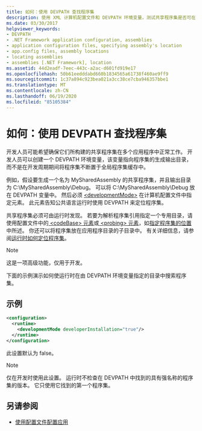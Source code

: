 ```yaml
---
title: 如何：使用 DEVPATH 查找程序集
description: 使用 XML 计算机配置文件和 DEVPATH 环境变量，测试共享程序集是否可在 .NET 中的许多应用程序中正常工作。
ms.date: 03/30/2017
helpviewer_keywords:
- DEVPATH
- .NET Framework application configuration, assemblies
- application configuration files, specifying assembly's location
- app.config files, assembly locations
- locating assemblies
- assemblies [.NET Framework], location
ms.assetid: 44d2eadf-7eec-443c-a2ac-d601fd919e17
ms.openlocfilehash: 50b61eedddabd660b1834565a61738f460ae9ff9
ms.sourcegitcommit: 1c37a894c923bea021a3cc38ce7cba946357bbe1
ms.translationtype: MT
ms.contentlocale: zh-CN
ms.lasthandoff: 06/19/2020
ms.locfileid: "85105384"
---
```

# <a name="how-to-locate-assemblies-by-using-devpath"></a>如何：使用 DEVPATH 查找程序集
开发人员可能希望确保它们所构建的共享程序集在多个应用程序中正常工作。 开发人员可以创建一个 DEVPATH 环境变量，该变量指向程序集的生成输出目录，而不是在开发周期期间将程序集不断置于全局程序集缓存中。  
  
 例如，假设要生成一个名为 MySharedAssembly 的共享程序集，并且输出目录为 C:\MySharedAssembly\Debug。 可以将 C:\MySharedAssembly\Debug 放在 DEVPATH 变量中。 然后必须 [\<developmentMode>](./file-schema/runtime/developmentmode-element.md) 在计算机配置文件中指定元素。 此元素告知公共语言运行时使用 DEVPATH 来定位程序集。  
  
 共享程序集必须可由运行时发现。  若要为解析程序集引用指定一个专用目录，请使用配置文件中的[ \<codeBase> 元素](./file-schema/runtime/codebase-element.md)或[ \<probing> 元素](./file-schema/runtime/probing-element.md)，如[指定程序集的位置](specify-assembly-location.md)中所述。  你还可以将程序集放在应用程序目录的子目录中。 有关详细信息，请参阅[运行时如何定位程序集](../deployment/how-the-runtime-locates-assemblies.md)。  
  
> [!NOTE]
> 这是一项高级功能，仅用于开发。  
  
 下面的示例演示如何使运行时在由 DEVPATH 环境变量指定的目录中搜索程序集。  
  
## <a name="example"></a>示例  
  
```xml  
<configuration>  
  <runtime>  
    <developmentMode developerInstallation="true"/>  
  </runtime>  
</configuration>  
```  
  
 此设置默认为 false。  
  
> [!NOTE]
> 仅在开发时使用此设置。 运行时不检查在 DEVPATH 中找到的具有强名称的程序集的版本。 它只使用它找到的第一个程序集。  
  
## <a name="see-also"></a>另请参阅

- [使用配置文件配置应用](index.md)
